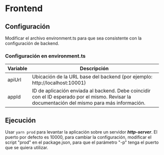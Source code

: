 # Frontend

## Configuración
Modificar el archivo environment.ts para que sea consistente con la configuración de backend.

### Configuración en environment.ts
|Variable|Descripción
|-|-
|apiUrl|Ubicación de la URL base del backend (por ejemplo: http://localhost:10001)
|appId|ID de aplicación enviada al backend. Debe coincidir con el ID esperado por el mismo. Revisar la documentación del mismo para más información.

## Ejecución
Usar ```yarn prod``` para levantar la aplicación sobre un servidor ***http-server***.
El puerto por defecto es 10000, para cambiar la configuración, modificar el script "prod" en el package.json, para que el parámetro "-p" tenga el puerto que se quiera utilizar.

